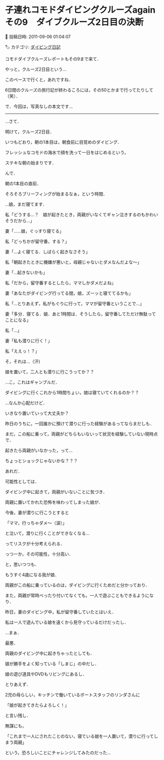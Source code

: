 # 子連れコモドダイビングクルーズagain　その9　ダイブクルーズ2日目の決断

📅 投稿日時: 2011-09-06 01:04:07

🏷️ カテゴリ: [ダイビング日記](ce3a7a8d424d112fce83ee85c81a0e344.md)

コモドダイブクルーズレポートもその9まで来て．


やっと，クルーズ2日目という…





このペースで行くと，あれですね．


6日間のクルーズの旅行記が終わるころには，その50とかまで行ってたりして（笑）．





で．今回は，写真なしの本文です…


------------------------





…さて．


明けて，クルーズ2日目．





いつもどおり，朝の1本目は，朝食前に目覚めのダイビング．


フレッシュなコモドの海水で顔を洗って一日をはじめるという，


ステキな朝の始まりです．





んで．


朝の1本目の直前．


そろそろブリーフィングが始まるなぁ，という時間．





…娘，まだ寝てます．





私「どうする…？　娘が起きたとき，両親がいなくてギャン泣きするのもかわいそうだから…」





妻「……娘，ぐっすり寝てる」





私「どっちかが留守番，する？」





妻「…よく寝てる．しばらく起きなさそう」





私「朝起きたときに機嫌が悪いと，母親じゃないとダメなんだよな～」





妻「…起きないかも」





私「だから，留守番するとしたら，ママしかダメだよね」





妻「あなたがダイビング行ってる間，娘，ズーッと寝ててるかも」





私「…とりあえず，私がもぐりに行って，ママが留守番ということで…」





妻「多分．寝てる．娘．あと1時間は．そうしたら，留守番してただけ無駄ってことになる」





私「…」





妻「私も潜りに行く！」





私「ええっ！？」





そ，それは…（汗)


娘を置いて，二人とも潜りに行こうってか？？





…こ，これはギャンブルだ．


ダイビングに行くこれから1時間ちょい，娘は寝ていてくれるのか？？


…なんか心配だけど．


いきなり置いていって大丈夫か？





昨日のうちに，一回誰かに預けて潜りに行った経験があるってならまだしも．


まだ，この船に乗って，両親がどちらもいないって状況を経験していない現時点で．


起きたら両親がいなかった，って…


ちょっとショックじゃないかな？？？





あれだ．


可能性としては．


ダイビング中に起きて，両親がいないことに気づき．


両親に置いてかれた恐怖を味わってしまった娘が．


今後，妻が潜りに行こうとすると


「ママ，行っちゃダメ～（涙）」


と泣いて，潜りに行くことができなくなる…


ってリスクが十分考えられる．


っつーか，その可能性，十分高い．





と，思いつつも．


もうすぐ4歳になる我が娘．


両親がこの船に乗っているのは，ダイビングに行くためだと分かっており．


また，両親が常時べったり付いてなくても，一人で遊ぶこともできるようになり．


昨日，妻のダイビング中，私が留守番していたとはいえ．


私は一人で遊んでいる娘を遠くから見守っているだけだったし．





…まぁ．


最悪．


両親のダイビング中に起きちゃったとしても．


娘が勝手をよく知っている「しまじ」の中だし．


娘の遊び道具やDVDもリビングにあるし．





とりあえず．


2児の母らしい，キッチンで働いているボートスタッフのリンダさんに


「娘が起きてきたらよろしく！」


と言い残し．





無謀にも，


「これまで一人にされたことのない，寝ている娘を一人置いて，潜りに行ってしまう両親」


という，恐ろしいことにチャレンジしてみたのだった…
